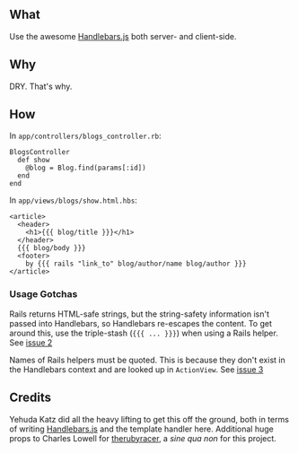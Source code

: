 ## What ##

Use the awesome [Handlebars.js](https://github.com/wycats/handlebars.js)
both server- and client-side.

## Why ##

DRY. That's why.

## How ##

In `app/controllers/blogs_controller.rb`:

    BlogsController
      def show
        @blog = Blog.find(params[:id])
      end
    end

In `app/views/blogs/show.html.hbs`:

    <article>
      <header>
        <h1>{{{ blog/title }}}</h1>
      </header>
      {{{ blog/body }}}
      <footer>
        by {{{ rails "link_to" blog/author/name blog/author }}}
    </article>

### Usage Gotchas ###

Rails returns HTML-safe strings, but the string-safety information
isn't passed into Handlebars, so Handlebars re-escapes the content.
To get around this, use the triple-stash (`{{{ ... }}}`) when
using a Rails helper.
See [issue 2](https://github.com/jamesarosen/handlebars-rails/issues/#issue/2)

Names of Rails helpers must be quoted. This is because they don't
exist in the Handlebars context and are looked up in `ActionView`.
See [issue 3](https://github.com/jamesarosen/handlebars-rails/issues/#issue/3)

## Credits ##

Yehuda Katz did all the heavy lifting to get this off the ground,
both in terms of writing
[Handlebars.js](https://github.com/wycats/handlebars.js) and the
template handler here.
Additional huge props to Charles Lowell for
[therubyracer](https://github.com/cowboyd/therubyracer),
a *sine qua non* for this project.
